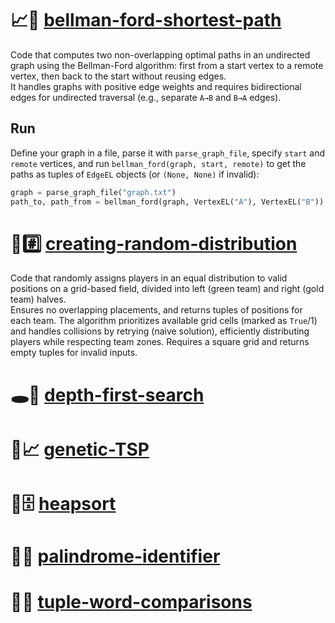# 📈👣 [bellman-ford-shortest-path](./bellman-ford-shortest-path/)
Code that computes two non-overlapping optimal paths in an undirected graph using the Bellman-Ford algorithm: first from a start vertex to a remote vertex, then back to the start without reusing edges.  
It handles graphs with positive edge weights and requires bidirectional edges for undirected traversal (e.g., separate `A→B` and `B→A` edges). 

## Run
Define your graph in a file, parse it with `parse_graph_file`, specify `start` and `remote` vertices, and run `bellman_ford(graph, start, remote)` to get the paths as tuples of `EdgeEL` objects (or `(None, None)` if invalid):  
```python  
graph = parse_graph_file("graph.txt")  
path_to, path_from = bellman_ford(graph, VertexEL("A"), VertexEL("B"))  
```

# 🎲#️⃣ [creating-random-distribution](./creating-random-distribution/)
Code that randomly assigns players in an equal distribution to valid positions on a grid-based field, divided into left (green team) and right (gold team) halves.  
Ensures no overlapping placements, and returns tuples of positions for each team. The algorithm prioritizes available grid cells (marked as `True`/1) and handles collisions by retrying (naive solution), efficiently distributing players while respecting team zones. Requires a square grid and returns empty tuples for invalid inputs.

# 🕳️🔎 [depth-first-search](./depth-first-search/)

# 🧬📈 [genetic-TSP](./genetic-TSP/)

# 🔀🗄️ [heapsort](./heapsort/)

# 📖🆔 [palindrome-identifier](./palindrome-identifier/)

# 📕📘 [tuple-word-comparisons](./tuple-word-comparisons/)

